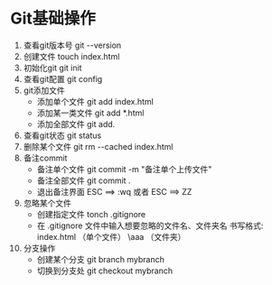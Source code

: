 # Git基础操作

1. 查看git版本号   git --version
2. 创建文件        touch index.html
3. 初始化git       git init
4. 查看git配置     git config
5. git添加文件 
   * 添加单个文件   git add index.html
   * 添加某一类文件 git add *.html
   * 添加全部文件   git add.
6. 查看git状态     git status
7. 删除某个文件    git rm --cached index.html
8. 备注commit 
   * 备注单个文件   git commit -m "备注单个上传文件"
   * 备注全部文件   git commit .
   * 退出备注界面   ESC ==> :wq   或者  ESC ==> ZZ			 
9. 忽略某个文件
   * 创建指定文件   tonch .gitignore
   * 在 .gitignore 文件中输入想要忽略的文件名、文件夹名
     书写格式:
	 index.html  （单个文件）
	 \aaa        （文件夹）
10. 分支操作	  
	* 创建某个分支   git branch  mybranch
    * 切换到分支处   git checkout  mybranch
		 
